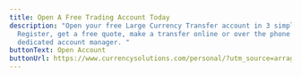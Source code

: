 ```yaml
---
title: Open A Free Trading Account Today
description: "Open your free Large Currency Transfer account in 3 simple steps.
  Register, get a free quote, make a transfer online or over the phone with your
  dedicated account manager. "
buttonText: Open Account
buttonUrl: https://www.currencysolutions.com/personal/?utm_source=arragon-affiliates
---
```

